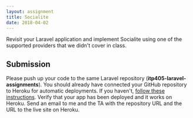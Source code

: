 ```yaml
---
layout: assignment
title: Socialite
date: 2018-04-02
---
```


Revisit your Laravel application and implement Socialite using one of the supported providers that we didn't cover in class.

## Submission

Please push up your code to the same Laravel repository (__itp405-laravel-assignments__). You should already have connected your GitHub repository to Heroku for automatic deployments. If you haven't, [follow these instructions](/tutorials/deploying-laravel-with-sqlite-to-heroku). Verify that your app has been deployed and it works on Heroku. Send an email to me and the TA with the repository URL and the URL to the live site on Heroku.
